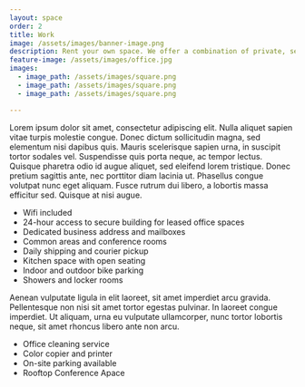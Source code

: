```yaml
---
layout: space
order: 2
title: Work
image: /assets/images/banner-image.png
description: Rent your own space. We offer a combination of private, semi private and open air workspace monthly memberships. We currently have X spaces available.
feature-image: /assets/images/office.jpg
images:
  - image_path: /assets/images/square.png
  - image_path: /assets/images/square.png
  - image_path: /assets/images/square.png  

---
```


Lorem ipsum dolor sit amet, consectetur adipiscing elit. Nulla aliquet sapien vitae turpis molestie congue. Donec dictum sollicitudin magna, sed elementum nisi dapibus quis. Mauris scelerisque sapien urna, in suscipit tortor sodales vel. Suspendisse quis porta neque, ac tempor lectus. Quisque pharetra odio id augue aliquet, sed eleifend lorem tristique. Donec pretium sagittis ante, nec porttitor diam lacinia ut. Phasellus congue volutpat nunc eget aliquam. Fusce rutrum dui libero, a lobortis massa efficitur sed. Quisque at nisi augue.

- Wifi included
- 24-hour access to secure building for leased office spaces
- Dedicated business address and mailboxes
- Common areas and conference rooms
- Daily shipping and courier pickup
- Kitchen space with open seating
- Indoor and outdoor bike parking
- Showers and locker rooms

Aenean vulputate ligula in elit laoreet, sit amet imperdiet arcu gravida. Pellentesque non nisi sit amet tortor egestas pulvinar. In laoreet congue imperdiet. Ut aliquam, urna eu vulputate ullamcorper, nunc tortor lobortis neque, sit amet rhoncus libero ante non arcu.

- Office cleaning service
-  Color copier and printer
- On-site parking available
- Rooftop Conference Apace
